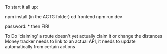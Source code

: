 To start it all up:

npm install (in the ACTG folder)
cd frontend
npm run dev

password: * then FIR!

To Do
'claiming' a route doesn't yet actually claim it or change the distances
Money tracker needs to link to an actual API, it needs to update automatically from certain actions